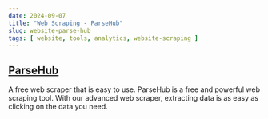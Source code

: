 ```yaml
---
date: 2024-09-07
title: "Web Scraping - ParseHub"
slug: website-parse-hub
tags: [ website, tools, analytics, website-scraping ]
---
```




## [ParseHub][1]

A free web scraper that is easy to use. ParseHub is a free and powerful web scraping tool. With our advanced web scraper, extracting data is as easy as clicking on the data you need.



   [1]: https://www.parsehub.com/features
